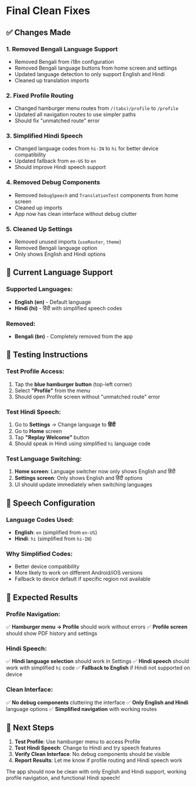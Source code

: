 # Final Clean Fixes

## ✅ Changes Made

### 1. **Removed Bengali Language Support**
- Removed Bengali from i18n configuration
- Removed Bengali language buttons from home screen and settings
- Updated language detection to only support English and Hindi
- Cleaned up translation imports

### 2. **Fixed Profile Routing**
- Changed hamburger menu routes from `/(tabs)/profile` to `/profile`
- Updated all navigation routes to use simpler paths
- Should fix "unmatched route" error

### 3. **Simplified Hindi Speech**
- Changed language codes from `hi-IN` to `hi` for better device compatibility
- Updated fallback from `en-US` to `en`
- Should improve Hindi speech support

### 4. **Removed Debug Components**
- Removed `DebugSpeech` and `TranslationTest` components from home screen
- Cleaned up imports
- App now has clean interface without debug clutter

### 5. **Cleaned Up Settings**
- Removed unused imports (`useRouter`, `theme`)
- Removed Bengali language option
- Only shows English and Hindi options

## 🎯 Current Language Support

### **Supported Languages:**
- **English (en)** - Default language
- **Hindi (hi)** - हिंदी with simplified speech codes

### **Removed:**
- **Bengali (bn)** - Completely removed from the app

## 🧪 Testing Instructions

### **Test Profile Access:**
1. Tap the **blue hamburger button** (top-left corner)
2. Select **"Profile"** from the menu
3. Should open Profile screen without "unmatched route" error

### **Test Hindi Speech:**
1. Go to **Settings** → Change language to **हिंदी**
2. Go to **Home** screen
3. Tap **"Replay Welcome"** button
4. Should speak in Hindi using simplified `hi` language code

### **Test Language Switching:**
1. **Home screen**: Language switcher now only shows English and हिंदी
2. **Settings screen**: Only shows English and हिंदी options
3. UI should update immediately when switching languages

## 🎤 Speech Configuration

### **Language Codes Used:**
- **English**: `en` (simplified from `en-US`)
- **Hindi**: `hi` (simplified from `hi-IN`)

### **Why Simplified Codes:**
- Better device compatibility
- More likely to work on different Android/iOS versions
- Fallback to device default if specific region not available

## 📱 Expected Results

### **Profile Navigation:**
✅ **Hamburger menu → Profile** should work without errors
✅ **Profile screen** should show PDF history and settings

### **Hindi Speech:**
✅ **Hindi language selection** should work in Settings
✅ **Hindi speech** should work with simplified `hi` code
✅ **Fallback to English** if Hindi not supported on device

### **Clean Interface:**
✅ **No debug components** cluttering the interface
✅ **Only English and Hindi** language options
✅ **Simplified navigation** with working routes

## 🚀 Next Steps

1. **Test Profile**: Use hamburger menu to access Profile
2. **Test Hindi Speech**: Change to Hindi and try speech features
3. **Verify Clean Interface**: No debug components should be visible
4. **Report Results**: Let me know if profile routing and Hindi speech work

The app should now be clean with only English and Hindi support, working profile navigation, and functional Hindi speech!